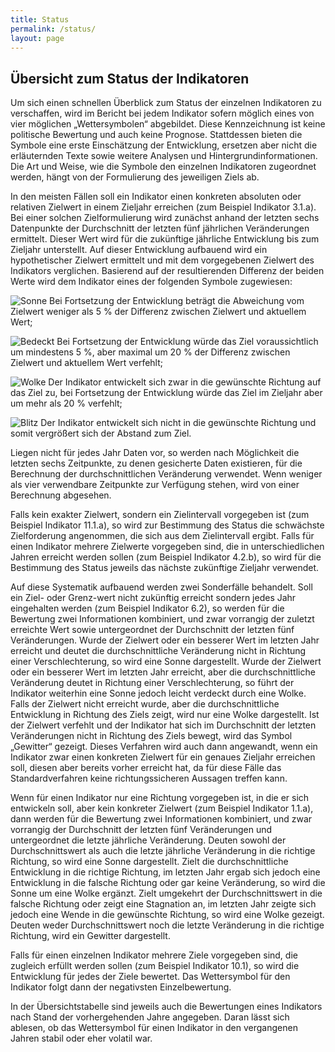 ```yaml
---
title: Status
permalink: /status/
layout: page
---
```


## Übersicht zum Status der Indikatoren

Um sich einen schnellen Überblick zum Status der einzelnen Indikatoren zu verschaffen, wird im Bericht bei jedem Indikator sofern möglich eines von vier möglichen „Wettersymbolen“ abgebildet. Diese Kennzeichnung ist keine politische Bewertung und auch keine Prognose. Stattdessen bieten die Symbole eine erste Einschätzung der Entwicklung, ersetzen aber nicht die erläuternden Texte sowie weitere Analysen und Hintergrundinformationen. Die Art und Weise, wie die Symbole den einzelnen Indikatoren zugeordnet werden, hängt von der Formulierung des jeweiligen Ziels ab.

In den meisten Fällen soll ein Indikator einen konkreten absoluten oder relativen Zielwert in einem Zieljahr erreichen (zum Beispiel Indikator 3.1.a). Bei einer solchen Zielformulierung wird zunächst anhand der letzten sechs Datenpunkte der Durchschnitt der letzten fünf jährlichen Veränderungen ermittelt. Dieser Wert wird für die zukünftige jährliche Entwicklung bis zum Zieljahr unterstellt. Auf dieser Entwicklung aufbauend wird ein hypothetischer Zielwert ermittelt und mit dem vorgegebenen Zielwert des Indikators verglichen. Basierend auf der resultierenden Differenz der beiden Werte wird dem Indikator eines der folgenden Symbole zugewiesen:

<img src="https://g205sdgs.github.io/sdg-indicators/public/Wettersymbole/Sonne.png" alt="Sonne" /> Bei Fortsetzung der Entwicklung beträgt die Abweichung vom Zielwert weniger als 5 % der Differenz zwischen Zielwert und aktuellem Wert;

<img src="https://g205sdgs.github.io/sdg-indicators/public/Wettersymbole/Bedeckt.png" alt="Bedeckt" /> Bei Fortsetzung der Entwicklung würde das Ziel voraussichtlich um mindestens 5 %, aber maximal um 20 % der Differenz zwischen Zielwert und aktuellem Wert verfehlt;

<img src="https://g205sdgs.github.io/sdg-indicators/public/Wettersymbole/Wolke.png" alt="Wolke" /> Der Indikator entwickelt sich zwar in die gewünschte Richtung auf das Ziel zu, bei Fortsetzung der Entwicklung würde das Ziel im Zieljahr aber um mehr als 20 % verfehlt;

<img src="https://g205sdgs.github.io/sdg-indicators/public/Wettersymbole/Blitz.png" alt="Blitz" /> Der Indikator entwickelt sich nicht in die gewünschte Richtung und somit vergrößert sich der Abstand zum Ziel.

Liegen nicht für jedes Jahr Daten vor, so werden nach Möglichkeit die letzten sechs Zeitpunkte, zu denen gesicherte Daten existieren, für die Berechnung der durchschnittlichen Veränderung verwendet. Wenn weniger als vier verwendbare Zeitpunkte zur Verfügung stehen, wird von einer Berechnung abgesehen.

Falls kein exakter Zielwert, sondern ein Zielintervall vorgegeben ist (zum Beispiel Indikator 11.1.a), so wird zur Bestimmung des Status die schwächste Zielforderung angenommen, die sich aus dem Zielintervall ergibt. Falls für einen Indikator mehrere Zielwerte vorgegeben sind, die in unterschiedlichen Jahren erreicht werden sollen (zum Beispiel Indikator 4.2.b), so wird für die Bestimmung des Status jeweils das nächste zukünftige Zieljahr verwendet.

Auf diese Systematik aufbauend werden zwei Sonderfälle behandelt. Soll ein Ziel- oder Grenz-wert nicht zukünftig erreicht sondern jedes Jahr eingehalten werden (zum Beispiel Indikator 6.2), so werden für die Bewertung zwei Informationen kombiniert, und zwar vorrangig der zuletzt erreichte Wert sowie untergeordnet der Durchschnitt der letzten fünf Veränderungen. Wurde der Zielwert oder ein besserer Wert im letzten Jahr erreicht und deutet die durchschnittliche Veränderung nicht in Richtung einer Verschlechterung, so wird eine Sonne dargestellt. Wurde der Zielwert oder ein besserer Wert im letzten Jahr erreicht, aber die durchschnittliche Veränderung deutet in Richtung einer Verschlechterung, so führt der Indikator weiterhin eine Sonne jedoch leicht verdeckt durch eine Wolke. Falls der Zielwert nicht erreicht wurde, aber die durchschnittliche Entwicklung in Richtung des Ziels zeigt, wird nur eine Wolke dargestellt. Ist der Zielwert verfehlt und der Indikator hat sich im Durchschnitt der letzten Veränderungen nicht in Richtung des Ziels bewegt, wird das Symbol „Gewitter“ gezeigt. Dieses Verfahren wird auch dann angewandt, wenn ein Indikator zwar einen konkreten Zielwert für ein genaues Zieljahr erreichen soll, diesen aber bereits vorher erreicht hat, da für diese Fälle das Standardverfahren keine richtungssicheren Aussagen treffen kann.

Wenn für einen Indikator nur eine Richtung vorgegeben ist, in die er sich entwickeln soll, aber kein konkreter Zielwert (zum Beispiel Indikator 1.1.a), dann werden für die Bewertung zwei Informationen kombiniert, und zwar vorrangig der Durchschnitt der letzten fünf Veränderungen und untergeordnet die letzte jährliche Veränderung. Deuten sowohl der Durchschnittswert als auch die letzte jährliche Veränderung in die richtige Richtung, so wird eine Sonne dargestellt. Zielt die durchschnittliche Entwicklung in die richtige Richtung, im letzten Jahr ergab sich jedoch eine Entwicklung in die falsche Richtung oder gar keine Veränderung, so wird die Sonne um eine Wolke ergänzt. Zielt umgekehrt der Durchschnittswert in die falsche Richtung oder zeigt eine Stagnation an, im letzten Jahr zeigte sich jedoch eine Wende in die gewünschte Richtung, so wird eine Wolke gezeigt. Deuten weder Durchschnittswert noch die letzte Veränderung in die richtige Richtung, wird ein Gewitter dargestellt.

Falls für einen einzelnen Indikator mehrere Ziele vorgegeben sind, die zugleich erfüllt werden sollen (zum Beispiel Indikator 10.1), so wird die Entwicklung für jedes der Ziele bewertet. Das Wettersymbol für den Indikator folgt dann der negativsten Einzelbewertung.

In der Übersichtstabelle sind jeweils auch die Bewertungen eines Indikators nach Stand der vorhergehenden Jahre angegeben. Daran lässt sich ablesen, ob das Wettersymbol für einen Indikator in den vergangenen Jahren stabil oder eher volatil war.
